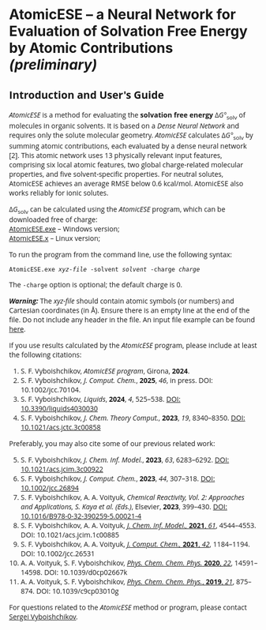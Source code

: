 <h1>AtomicESE &ndash; a Neural Network for Evaluation of Solvation Free Energy by Atomic Contributions <i>(preliminary)</i></h1>
<font face="Open Sans">
<h2>Introduction and User's Guide</h2>

<p><i>AtomicESE</i> is a method for evaluating the <b>solvation free energy</b> &Delta;<i>G°</i><sub>solv</sub> of molecules in organic solvents. 
It is based on a <i>Dense Neural Network</i> and requires only the solute molecular geometry. <i>AtomicESE</i> calculates &Delta;<i>G°</i><sub>solv</sub> by summing atomic contributions, each evaluated by a dense neural network [2]. This atomic network uses 13 physically relevant input features, comprising six local atomic features, two global charge-related molecular properties, and five solvent-specific properties. For neutral solutes, AtomicESE achieves an average RMSE below 0.6 kcal/mol. AtomicESE also works reliably for ionic solutes.</p>

<p>&Delta;<i>G</i><sub>solv</sub> can be calculated using the <i>AtomicESE</i> program, 
which can be downloaded free of charge:
<br><a href="https://github.com/vyboishchikov/AtomicESE/blob/main/AtomicESE.exe">AtomicESE.exe</a> &ndash; Windows version;
<br><a href="https://github.com/vyboishchikov/AtomicESE/blob/main/AtomicESE.x">AtomicESE.x</a> &ndash; Linux version;</p>

<p>To run the program from the command line, use the following syntax:</p>
<code>AtomicESE.exe <i>xyz-file</i> -solvent <i>solvent</i> -charge <i>charge</i></code>

<p> The <code>-charge</code> option is optional; the default charge is 0.</p>

<p><i><b>Warning:</b></i> The <i>xyz-file</i> should contain atomic symbols (or numbers) and Cartesian coordinates (in &#8491;). 
Ensure there is an empty line at the end of the file. Do not include any header in the file. An input file example can be found <a href=https://github.com/vyboishchikov/AtomicESE/blob/main/input-example-0423brt.xyz>here</a>.</p>

<p>If you use results calculated by the <i>AtomicESE</i> program, please include at least the following citations:</p>

<ol>
    <li>S. F. Vyboishchikov, <i>AtomicESE program</i>, Girona, <b>2024</b>.</li>
    <li>S. F. Vyboishchikov, <i> J. Comput. Chem.</i>, <b>2025</b>, <i>46</i>, in press. DOI: 10.1002/jcc.70104</i>.</li>
    <li>S. F. Vyboishchikov, <i>Liquids</i>, <b>2024</b>, <i>4</i>, 525&ndash;538. 
    <a href="https://doi.org/10.3390/liquids4030030">DOI: 10.3390/liquids4030030</a></li>
    <li>S. F. Vyboishchikov, <i>J. Chem. Theory Comput.</i>, <b>2023</b>, <i>19</i>, 8340&ndash;8350. 
    <a href="https://doi.org/10.1021/acs.jctc.3c00858">DOI: 10.1021/acs.jctc.3c00858</a></li>
</ol>

<p>Preferably, you may also cite some of our previous related work:</p>

<ol start="5">
    <li>S. F. Vyboishchikov, <i>J. Chem. Inf. Model.</i>, <b>2023</b>, <i>63</i>, 6283&ndash;6292. 
    <a href="https://doi.org/10.1021/acs.jcim.3c00922">DOI: 10.1021/acs.jcim.3c00922</a></li>
    <li>S. F. Vyboishchikov, <i>J. Comput. Chem.</i>, <b>2023</b>, <i>44</i>, 307&ndash;318. 
    <a href="https://doi.org/10.1002/jcc.26894">DOI: 10.1002/jcc.26894</a></li>
    <li>S. F. Vyboishchikov, A. A. Voityuk, <i>Chemical Reactivity, Vol. 2: Approaches and Applications, 
        S. Kaya et al. (Eds.)</i>, Elsevier, <b>2023</b>, 399&ndash;430. 
    <a href="https://doi.org/10.1016/B978-0-32-390259-5.00021-4">DOI: 10.1016/B978-0-32-390259-5.00021-4</a></li>
    <li>S. F. Vyboishchikov, A. A. Voityuk, <a href="https://pubs.acs.org/doi/10.1021/acs.jcim.1c00885">
     <i>J. Chem. Inf. Model., </i><b>2021</b>, <i>61</i></a>, 4544&ndash;4553. DOI: 10.1021/acs.jcim.1c00885</li>
    <li>S. F. Vyboishchikov, A. A. Voityuk, <a href="https://onlinelibrary.wiley.com/doi/abs/10.1002/jcc.26531">
      <i>J. Comput. Chem., </i><b>2021</b>, <i>42</i></a>, 1184&ndash;1194. DOI: 10.1002/jcc.26531</li>
    <li>A. A. Voityuk, S. F. Vyboishchikov,
      <a href="https://pubs.rsc.org/en/content/articlelanding/2020/cp/d0cp02667k">
      <i>Phys. Chem. Chem. Phys.</i> <b>2020</b>, <i>22</i></a>, 14591&ndash;14598. DOI: 10.1039/d0cp02667k</li>
    <li>A. A. Voityuk, S. F. Vyboishchikov, <a href="https://pubs.rsc.org/en/content/articlelanding/2019/cp/c9cp03010g">
    <i>Phys. Chem. Chem. Phys.</i>, <b>2019</b>, <i>21</i></a>, 875&ndash;874. DOI: 10.1039/c9cp03010g</li>
</ol>

<p>For questions related to the <i>AtomicESE</i> method or program, please contact 
<a href="mailto:vyboishchikov@googlemail.com">Sergei Vyboishchikov</a>.</p>
</body>
</html>

